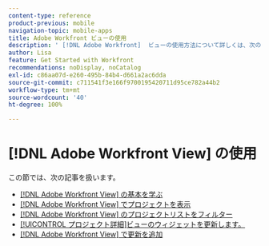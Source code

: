 ```yaml
---
content-type: reference
product-previous: mobile
navigation-topic: mobile-apps
title: Adobe Workfront ビューの使用
description: ' [!DNL Adobe Workfront]  ビューの使用方法について詳しくは、次の記事を参照してください。'
author: Lisa
feature: Get Started with Workfront
recommendations: noDisplay, noCatalog
exl-id: c86aa07d-e260-495b-84b4-d661a2ac6dda
source-git-commit: c711541f3e166f9700195420711d95ce782a44b2
workflow-type: tm+mt
source-wordcount: '40'
ht-degree: 100%

---
```


# [!DNL Adobe Workfront View] の使用

この節では、次の記事を扱います。

* [ [!DNL Adobe Workfront View] の基本を学ぶ](../../../workfront-basics/mobile-apps/using-workfront-view/get-started-with-workfront-view.md)
* [ [!DNL Adobe Workfront View] でプロジェクトを表示](../../../workfront-basics/mobile-apps/using-workfront-view/display-projects-in-wokrfont-view.md)
* [ [!DNL Adobe Workfront View] のプロジェクトリストをフィルター](../../../workfront-basics/mobile-apps/using-workfront-view/filter-project-lists-in-workfront-view.md)
* [[!UICONTROL プロジェクト詳細]ビューのウィジェットを更新します。](../../../workfront-basics/mobile-apps/using-workfront-view/update-widgets-in-workfront-view.md)
* [ [!DNL Adobe Workfront View] で更新を追加](../../../workfront-basics/mobile-apps/using-workfront-view/add-updates-in-workfront-view.md)
